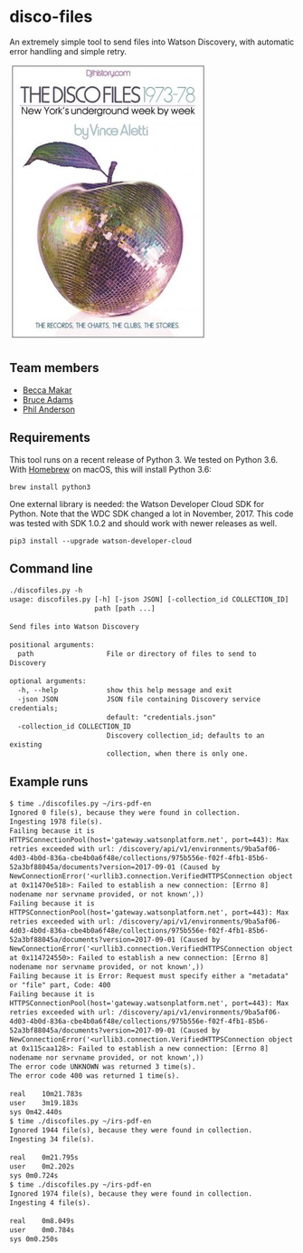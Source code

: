 # disco-files
An extremely simple tool to send files into Watson Discovery,
with automatic error handling and simple retry.

![Book cover of "The Disco Files"](discofilescover.jpg)

## Team members

- [Becca Makar](https://github.ibm.com/Rebecca-Makar)
- [Bruce Adams](https://github.ibm.com/ba)
- [Phil Anderson](https://github.ibm.com/Phil-Anderson)


## Requirements

This tool runs on a recent release of Python 3. We tested on Python 3.6.
With [Homebrew](https://brew.sh) on macOS, this will install Python 3.6:
```
brew install python3
```

One external library is needed: the Watson Developer Cloud SDK for Python.
Note that the WDC SDK changed a lot in November, 2017.
This code was tested with SDK 1.0.2 and should work with newer releases as well.
```
pip3 install --upgrade watson-developer-cloud
```

## Command line

```
./discofiles.py -h
usage: discofiles.py [-h] [-json JSON] [-collection_id COLLECTION_ID]
                     path [path ...]

Send files into Watson Discovery

positional arguments:
  path                  File or directory of files to send to Discovery

optional arguments:
  -h, --help            show this help message and exit
  -json JSON            JSON file containing Discovery service credentials;
                        default: "credentials.json"
  -collection_id COLLECTION_ID
                        Discovery collection_id; defaults to an existing
                        collection, when there is only one.
```

## Example runs
```
$ time ./discofiles.py ~/irs-pdf-en
Ignored 0 file(s), because they were found in collection.
Ingesting 1978 file(s).
Failing because it is HTTPSConnectionPool(host='gateway.watsonplatform.net', port=443): Max retries exceeded with url: /discovery/api/v1/environments/9ba5af06-4d03-4b0d-836a-cbe4b0a6f48e/collections/975b556e-f02f-4fb1-85b6-52a3bf88045a/documents?version=2017-09-01 (Caused by NewConnectionError('<urllib3.connection.VerifiedHTTPSConnection object at 0x11470e518>: Failed to establish a new connection: [Errno 8] nodename nor servname provided, or not known',))
Failing because it is HTTPSConnectionPool(host='gateway.watsonplatform.net', port=443): Max retries exceeded with url: /discovery/api/v1/environments/9ba5af06-4d03-4b0d-836a-cbe4b0a6f48e/collections/975b556e-f02f-4fb1-85b6-52a3bf88045a/documents?version=2017-09-01 (Caused by NewConnectionError('<urllib3.connection.VerifiedHTTPSConnection object at 0x114724550>: Failed to establish a new connection: [Errno 8] nodename nor servname provided, or not known',))
Failing because it is Error: Request must specify either a "metadata" or "file" part, Code: 400
Failing because it is HTTPSConnectionPool(host='gateway.watsonplatform.net', port=443): Max retries exceeded with url: /discovery/api/v1/environments/9ba5af06-4d03-4b0d-836a-cbe4b0a6f48e/collections/975b556e-f02f-4fb1-85b6-52a3bf88045a/documents?version=2017-09-01 (Caused by NewConnectionError('<urllib3.connection.VerifiedHTTPSConnection object at 0x115caa128>: Failed to establish a new connection: [Errno 8] nodename nor servname provided, or not known',))
The error code UNKNOWN was returned 3 time(s).
The error code 400 was returned 1 time(s).

real	10m21.783s
user	3m19.183s
sys	0m42.440s
$ time ./discofiles.py ~/irs-pdf-en
Ignored 1944 file(s), because they were found in collection.
Ingesting 34 file(s).

real	0m21.795s
user	0m2.202s
sys	0m0.724s
$ time ./discofiles.py ~/irs-pdf-en
Ignored 1974 file(s), because they were found in collection.
Ingesting 4 file(s).

real	0m8.049s
user	0m0.784s
sys	0m0.250s
```
